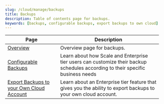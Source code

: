 ```yaml
---
slug: /cloud/manage/backups
title: Backups
description: Table of contents page for backups.
keywords: [backups, configurable backups, export backups to own cloud]
---
```


| Page                                                                                 | Description                                                                                                                     |
|--------------------------------------------------------------------------------------|---------------------------------------------------------------------------------------------------------------------------------|
| [Overview](./overview.md)                                                            | Overview page for backups.                                                                                                      |
| [Configurable Backups](./configurable-backups.md)                                    | Learn about how Scale and Enterprise tier users can customize their backup schedules according to their specific business needs |
| [Export Backups to your Own Cloud Account](./export-backups-to-own-cloud-account.md) | Learn about an Enterprise tier feature that gives you the ability to export backups to your own cloud account.                  |
